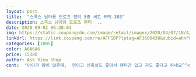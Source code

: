 ```yaml
---
layout: post 
title:  "스콕스 남아용 드로즈 팬티 5종 세트 MPS-303" 
description: 스콕스 남아용 드로즈 팬티  ..
date: 2020-09-02 06:30:04 
img: https://static.coupangcdn.com/image/retail/images/2020/04/07/18/4/ec4e8d5a-4ed9-4c85-8e1a-c25c43dd915c.jpg 
linkUrl: https://link.coupang.com/re/AFFSDP?lptag=AF3600438&subid=ahnPublicAsk&pageKey=1436665528&itemId=2479616397&vendorItemId=70472934419&traceid=V0-113-a111a51eba6821d0 
categories: [1005] 
color: A6A6A6 
price: 15380 
author: Ask View Shop 
cont:  "아이가 땀이 많은데,  면이고 신축성도 좋아서 팬티만 입고 자도 좋다고 하네요^^<br/>우리애가 코로나로 인해 살이 많이 쪘어요ㅎㅎ<br/>좋아요 초3이 이제 발육이 커져서 구입했는데 넘 편안하고 좋은거같아요<br/>초등3학년입니다ㅜㅜ<br/>클거라 생각했는데 여유있고 잘 맞아용<br/>" 
---
```

